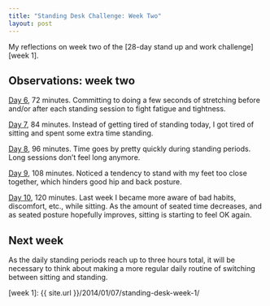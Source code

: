 ```yaml
---
title: "Standing Desk Challenge: Week Two"
layout: post
---
```


My reflections on week two of the [28-day stand up and work challenge][week 1].

## Observations: week two

[Day 6][], 72 minutes. Committing to doing a few seconds of stretching before and/or after each standing session to fight fatigue and tightness.

[Day 7][], 84 minutes. Instead of getting tired of standing today, I got tired of sitting and spent some extra time standing.

[Day 8][], 96 minutes. Time goes by pretty quickly during standing periods. Long sessions don’t feel long anymore.

[Day 9][], 108 minutes. Noticed a tendency to stand with my feet too close together, which hinders good hip and back posture.

[Day 10][], 120 minutes. Last week I became more aware of bad habits, discomfort, etc., while sitting. As the amount of seated time decreases, and as seated posture hopefully improves, sitting is starting to feel OK again.

## Next week

As the daily standing periods reach up to three hours total, it will be necessary to think about making a more regular daily routine of switching between sitting and standing.

[Day 6]: http://deskhacks.com/challenge-day-6/
[Day 7]: http://deskhacks.com/challenge-day-7/
[Day 8]: http://deskhacks.com/challenge-day-8/
[Day 9]: http://deskhacks.com/challenge-day-9/
[Day 10]: http://deskhacks.com/challenge-day-10/
[week 1]: {{ site.url }}/2014/01/07/standing-desk-week-1/
